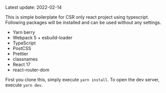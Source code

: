 Latest update: 2022-02-14

This is simple boilerplate for CSR only react project using typescript. Following packages will be installed and can be used without any settings.

- Yarn berry
- Webpack 5 + esbuild-loader
- TypeScript
- PostCSS
- Prettier
- classnames
- React 17
- react-router-dom

First you clone this, simply execute `yarn install`. To open the dev server, execute `yarn dev`.
